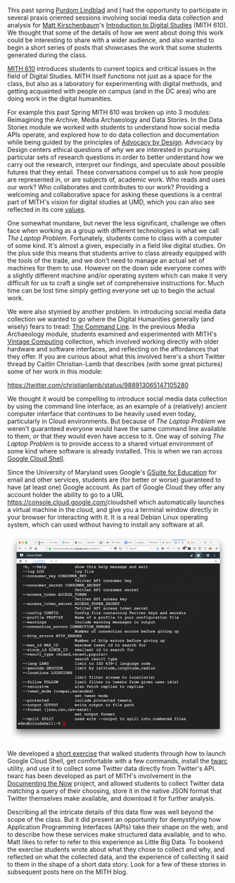 This past spring [Purdom Lindblad](https://mith.umd.edu/people/person/purdom-lindblad/) and [I](https://mith.umd.edu/people/person/ed-summers/) had the opportunity to participate in several praxis oriented sessions involving social media data collection and analysis for [Matt Kirschenbaum](https://twitter.com/mkirschenbaum)'s [Introduction to Digital Studies](https://dsah.umd.edu/requirements/#introds) (MITH 610). We thought that some of the details of how we went about doing this work could be interesting to share with a wider audience, and also wanted to begin a short series of posts that showcases the work that some students generated during the class.

[MITH 610](https://dsah.umd.edu/requirements/#introds) introduces students to current topics and critical issues in the field of Digital Studies. MITH itself functions not just as a space for the class, but also as a laboratory for experimenting with digital methods, and getting acquainted with people on campus (and in the DC area) who are doing work in the digital humanities.

For example this past Spring MITH 610 was broken up into 3 modules: Reimagining the Archive, Media Archaeology and Data Stories. In the Data Stories module we worked with students to understand how social media APIs operate, and explored how to do data collection and documentation while being guided by the principles of [Advocacy by Design](https://mith.umd.edu/advocacy-design-moving-theory-practice-part-1/). Advocacy by Design centers ethical questions of _why_ we are interested in pursuing particular sets of research questions in order to better understand _how_ we carry out the research, interpret our findings, and speculate about possible futures that they entail. These conversations compel us to ask how people are represented in, or are subjects of, academic work. Who reads and uses our work? Who collaborates and contributes to our work? Providing a welcoming and collaborative space for asking these questions is a central part of MITH's vision for digital studies at UMD, which you can also see reflected in its core [values](https://mith.umd.edu/about/values/).

One somewhat mundane, but never the less significant, challenge we often face when working as a group with different technologies is what we call _The Laptop Problem_. Fortunately, students come to class with a computer of some kind. It's almost a given, especially in a field like digital studies. On the plus side this means that students arrive to class already equipped with the tools of the trade, and we don't need to manage an actual set of machines for them to use. However on the down side everyone comes with a slightly different machine and/or operating system which can make it very difficult for us to craft a single set of comprehensive instructions for. Much time can be lost time simply getting everyone set up to begin the actual work.

We were also stymied by another problem. In introducing social media data collection we wanted to go where the Digital Humanities generally (and wisely) fears to tread: [The Command Line](https://en.wikipedia.org/wiki/Command-line_interface). In the previous Media Archaeology module, students examined and experimented with MITH's [Vintage Computing](https://mith.umd.edu/vintage-computers/) collection, which involved working directly with older hardware and software interfaces, and reflecting on the affordances that they offer. If you are curious about what this involved here's a short Twitter thread by Caitlin Christian-Lamb that describes (with some great pictures) some of her work in this module:

https://twitter.com/christianlamb/status/988913065147105280

We thought it would be compelling to introduce social media data collection by using the command line interface, as an example of a (relatively) ancient computer interface that continues to be heavily used even today, particularly in Cloud environments. But because of _The Laptop Problem_ we weren't guaranteed everyone would have the same command line available to them, or that they would even have access to it. One way of solving _The Laptop Problem_ is to provide access to a shared virtual environment of some kind where software is already installed. This is when we ran across [Google Cloud Shell](https://console.cloud.google.com/cloudshell).

Since the University of Maryland uses Google's [GSuite for Education](https://edu.google.com/) for email and other services, students are (for better or worse) guaranteed to have (at least one) Google account. As part of Google Cloud they offer any account holder the ability to go to a URL <https://console.cloud.google.com/>cloudshell which automatically launches a virtual machine in the cloud, and give you a terminal window directly in your browser for interacting with it. It is a real Debian Linux operating system, which can used without having to install any software at all.

![](../../images/2018-07-Screen-Shot-2018-07-30-at-3.06.04-PM-980x918.png)

We developed a [short exercise](https://docs.google.com/document/d/11QSMTAiGWEJM324Tpm_SNYImVxAhkeGQfg_UaV0bgsI/edit#) that walked students through how to launch Google Cloud Shell, get comfortable with a few commands, install the [twarc](https://github.com/docnow/twarc) utility, and use it to collect some Twitter data directly from Twitter's API. twarc has been developed as part of MITH's involvement in the [Documenting the Now](https://www.docnow.io/) project, and allowed students to collect Twitter data matching a query of their choosing, store it in the native JSON format that Twitter themselves make available, and download it for further analysis.

Describing all the intricate details of this data flow was well beyond the scope of the class. But it did present an opportunity for demystifying how Application Programming Interfaces (APIs) take their shape on the web, and to describe how these services make structured data available, and to who. Matt likes to refer to refer to this experience as Little Big Data. To bookend the exercise students wrote about what they chose to collect and why, and reflected on what the collected data, and the experience of collecting it said to them in the shape of a short data story. Look for a few of these stories in subsequent posts here on the MITH blog.